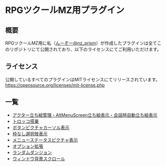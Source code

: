 # RPGツクールMZ用プラグイン

## 概要
RPGツクールMZ用に私（[んーぞー@nz_prism](https://twitter.com/nz_prism)）が作成したプラグインは全てこのリポジトリにて公開されており、以下のライセンスにてご利用いただけます。

## ライセンス
公開しているすべてのプラグインはMITライセンスにてリリースされています。  
https://opensource.org/licenses/mit-license.php

## 一覧
- [アクター立ち絵管理・AltMenuScreen立ち絵表示・会話時自動立ち絵表示](https://github.com/nz-prism/RPG-Maker-MZ/tree/master/ActorPictures)
- [トロッコ搭乗](https://github.com/nz-prism/RPG-Maker-MZ/tree/master/CartRide)
- [ボタンピクチャカーソル表示](https://github.com/nz-prism/RPG-Maker-MZ/tree/master/CursorApplicationToButtonPicture)
- [枠なし選択肢表示](https://github.com/nz-prism/RPG-Maker-MZ/tree/master/FramelessChoiceList)
- [メニューステータスピクチャ表示](https://github.com/nz-prism/RPG-Maker-MZ/tree/master/MenuStatusPictures)
- [オプション拡張](https://github.com/nz-prism/RPG-Maker-MZ/tree/master/OptionEx)
- [ランダムダンジョン](https://github.com/nz-prism/RPG-Maker-MZ/tree/master/RandomDungeon)
- [ウィンドウ背景スクロール](https://github.com/nz-prism/RPG-Maker-MZ/tree/master/ScrollingWindowBack)